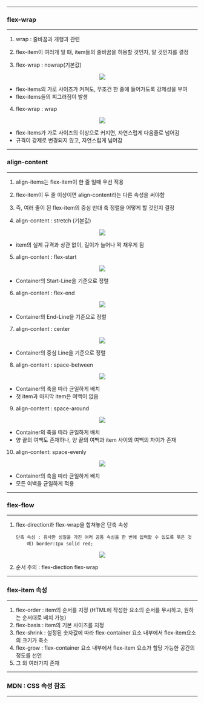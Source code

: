 -----
### flex-wrap
-----
1. wrap : 줄바꿈과 개행과 관련
2. flex-item이 여러개 일 떄, item들의 줄바꿈을 허용할 것인지, 말 것인지를 결정
 
3. flex-wrap : nowrap(기본값)
<div align = "center">
<img src="https://github.com/sooyounghan/Web/assets/34672301/dcf43fb1-c990-46a0-9f05-6af46744bd72">
</div>

  - flex-items의 가로 사이즈가 커져도, 무조건 한 줄에 들어가도록 강제성을 부여
  - flex-items들의 찌그러짐이 발생

4. flex-wrap : wrap
<div align = "center">
<img src="https://github.com/sooyounghan/Web/assets/34672301/746e347c-1d49-4512-8333-122ec0925c9c">
</div>

  - flex-items가 가로 사이즈의 이상으로 커지면, 자연스럽게 다음줄로 넘어감
  - 규격이 강제로 변경되지 않고, 자연스럽게 넘어감

-----
### align-content
-----
1. align-items는 flex-item이 한 줄 일때 우선 적용
2. flex-item이 두 줄 이상이면 align-content라는 다른 속성을 써야함
3. 즉, 여러 줄이 된 flex-item의 중심 반대 축 정렬을 어떻게 할 것인지 결정

4. align-content : stretch (기본값)
<div align = "center">
<img src="https://github.com/sooyounghan/Web/assets/34672301/9ca52d46-61f7-4011-ac18-3cff0514df81">
</div>

  - item의 실제 규격과 상관 없이, 길이가 늘어나 꽉 채우게 됨

5. align-content : flex-start
<div align = "center">
<img src="https://github.com/sooyounghan/Web/assets/34672301/cda9ce2d-f1e6-4dee-b14d-61cf344f78f7">
</div>

  - Container의 Start-Line을 기준으로 정렬

6. align-content : flex-end
<div align = "center">
<img src="https://github.com/sooyounghan/Web/assets/34672301/39915ec2-6eed-4aee-9a06-2d3668987f86">
</div>

  - Container의 End-Line을 기준으로 정렬

7. align-content : center
<div align = "center">
<img src="https://github.com/sooyounghan/Web/assets/34672301/2fc72490-dd31-4593-ac22-5e3ad96dc353">
</div>

  - Container의 중심 Line을 기준으로 정렬

8. align-content : space-between
<div align = "center">
<img src="https://github.com/sooyounghan/Web/assets/34672301/2ec4aa9b-e357-40e7-9c2c-4a756049022a">
</div>

  - Container의 축을 따라 균일하게 배치
  - 첫 item과 마지막 item은 여백이 없음

9. align-content : space-around
<div align = "center">
<img src="https://github.com/sooyounghan/Web/assets/34672301/0d21b1fc-84ee-4a88-990d-8d72abad63e4">
</div>

  - Container의 축을 따라 균일하게 배치
  - 양 끝의 여백도 존재하나, 양 끝의 여백과 item 사이의 여백의 차이가 존재

10. align-content: space-evenly
<div align = "center">
<img src="https://github.com/sooyounghan/Web/assets/34672301/2bb16d6d-33f4-4cc6-8ca2-730a41bc8d73">
</div>

  - Container의 축을 따라 균일하게 배치
  - 모든 여백을 균일하게 적용

-----
### flex-flow
-----
1. flex-direction과 flex-wrap을 합쳐놓은 단축 속성

       단축 속성 : 유사한 성질을 가진 여러 공통 속성을 한 번에 입력할 수 있도록 묶은 것
           예) border:1px solid red;

<div align = "center">
<img src="https://github.com/sooyounghan/Web/assets/34672301/fe8a6f9c-e8ea-4875-9856-e0d8125ec4e4">
</div>

2. 순서 주의 : flex-diection flex-wrap

-----
### flex-item 속성
-----
1. flex-order : item의 순서를 지정 (HTML에 작성한 요소의 순서를 무시하고, 원하는 순서대로 배치 가능)
2. flex-basis : item의 기본 사이즈를 지정
3. flex-shrink : 설정된 숫자값에 따라 flex-container 요소 내부에서 flex-item요소의 크기가 축소
4. flex-grow : flex-container 요소 내부에서 flex-item 요소가 할당 가능한 공간의 정도를 선언
5. 그 외 여러가지 존재

-----
### MDN : CSS 속성 참조
-----
